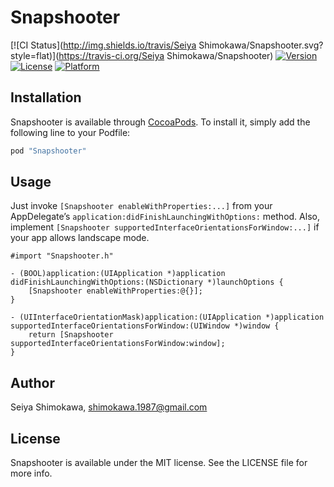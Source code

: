 # Snapshooter

[![CI Status](http://img.shields.io/travis/Seiya Shimokawa/Snapshooter.svg?style=flat)](https://travis-ci.org/Seiya Shimokawa/Snapshooter)
[![Version](https://img.shields.io/cocoapods/v/Snapshooter.svg?style=flat)](http://cocoapods.org/pods/Snapshooter)
[![License](https://img.shields.io/cocoapods/l/Snapshooter.svg?style=flat)](http://cocoapods.org/pods/Snapshooter)
[![Platform](https://img.shields.io/cocoapods/p/Snapshooter.svg?style=flat)](http://cocoapods.org/pods/Snapshooter)

## Installation

Snapshooter is available through [CocoaPods](http://cocoapods.org). To install
it, simply add the following line to your Podfile:

```ruby
pod "Snapshooter"
```

## Usage

Just invoke `[Snapshooter enableWithProperties:...]` from your AppDelegate’s `application:didFinishLaunchingWithOptions:` method. Also, implement `[Snapshooter supportedInterfaceOrientationsForWindow:...]` if your app allows landscape mode.

```obj-c
#import "Snapshooter.h"

- (BOOL)application:(UIApplication *)application didFinishLaunchingWithOptions:(NSDictionary *)launchOptions {
    [Snapshooter enableWithProperties:@{}];
}

- (UIInterfaceOrientationMask)application:(UIApplication *)application supportedInterfaceOrientationsForWindow:(UIWindow *)window {
    return [Snapshooter supportedInterfaceOrientationsForWindow:window];
}
```

## Author

Seiya Shimokawa, shimokawa.1987@gmail.com

## License

Snapshooter is available under the MIT license. See the LICENSE file for more info.

